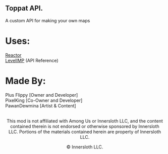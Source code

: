 ## Toppat API.
A custom API for making your own maps

# Uses:
[Reactor](https://docs.reactor.gg)
<br>
[LevelIMP](https://levelimposter.net) (API Reference)
# Made By:
Plus Flippy \[Owner and Developer]
<br>
PixelKing \[Co-Owner and Developer]
<br>
PawanDewmina \[Artist & Content]
<br>
<br>
<p align="center">This mod is not affiliated with Among Us or Innersloth LLC, and the content contained therein is not endorsed or otherwise sponsored by Innersloth LLC. Portions of the materials contained herein are property of Innersloth LLC.</p>
<p align="center">© Innersloth LLC.</p>
